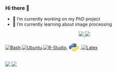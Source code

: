 ### Hi there 👋

- 🔭 I’m currently working on my PhD project
- 🌱 I’m currently learning about image processing

<div align="center">
  <a href="https://github.com/maiataniguchi">
  <img height="180em" src="https://github-readme-stats.vercel.app/api?username=maiataniguchi&show_icons=true&theme=synthwave&include_all_commits=true&count_private=true"/>
  <img height="180em" src="https://github-readme-stats.vercel.app/api/top-langs/?username=maiataniguchi&layout=compact&langs_count=7&theme=synthwave"/>
</div>
<div style="display: inline_block"><br>
   <img align="center" alt="Bash" height="30" width="40" src="https://cdn.jsdelivr.net/gh/devicons/devicon/icons/bash/bash-original.svg">
    <img align="center" alt="Ubuntu" height="30" width="40" src="https://cdn.jsdelivr.net/gh/devicons/devicon/icons/ubuntu/ubuntu-plain-wordmark.svg">
  <img align="center" alt="R-Studio" height="30" width="40" src="https://cdn.jsdelivr.net/gh/devicons/devicon/icons/r/r-original.svg">
  <img align="center" alt="Rafa-Python" height="30" width="40" src="https://raw.githubusercontent.com/devicons/devicon/master/icons/python/python-original.svg">
  <img align="center" alt="Latex" height="30" width="40" src="https://cdn.jsdelivr.net/gh/devicons/devicon/icons/latex/latex-original.svg">
  </div>
  
##
 
<div> 
  <a href = "mailto:maaymt@gmail.com"><img src="https://img.shields.io/badge/-Gmail-%23333?style=for-the-badge&logo=gmail&logoColor=white" target="_blank"></a>
  <a href="https://www.linkedin.com/in/maiarataniguchi/" target="_blank"><img src="https://img.shields.io/badge/-LinkedIn-%230077B5?style=for-the-badge&logo=linkedin&logoColor=white" target="_blank"></a> 
 
